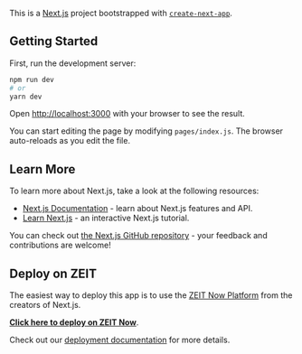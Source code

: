 This is a [Next.js](https://nextjs.org/) project bootstrapped with [`create-next-app`](https://github.com/zeit/next.js/tree/canary/packages/create-next-app).

## Getting Started

First, run the development server:

```bash
npm run dev
# or
yarn dev
```

Open [http://localhost:3000](http://localhost:3000) with your browser to see the result.

You can start editing the page by modifying `pages/index.js`. The browser auto-reloads as you edit the file.

## Learn More

To learn more about Next.js, take a look at the following resources:

- [Next.js Documentation](https://nextjs.org/docs) - learn about Next.js features and API.
- [Learn Next.js](https://nextjs.org/learn) - an interactive Next.js tutorial.

You can check out [the Next.js GitHub repository](https://github.com/zeit/next.js/) - your feedback and contributions are welcome!

## Deploy on ZEIT

The easiest way to deploy this app is to use the [ZEIT Now Platform](https://zeit.co/) from the creators of Next.js.

**[Click here to deploy on ZEIT Now](https://zeit.co/new?filter=next.js&utm_source=create-next-app&utm_medium=readme&utm_campaign=create-next-app)**.

Check out our [deployment documentation](https://nextjs.org/docs/deployment) for more details.
